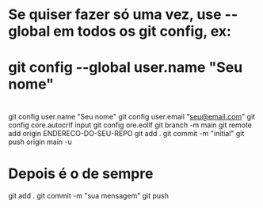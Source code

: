 # Se quiser fazer só uma vez, use --global em todos os git config, ex:

# git config --global user.name "Seu nome"

#

git config user.name "Seu nome"
git config user.email "seu@email.com"
git config core.autocrlf input
git config ore.eollf
git branch -m main
git remote add origin ENDERECO-DO-SEU-REPO git add .
git commit -m "initial"
git push origin main -u

# Depois é o de sempre

git add .
git commit -m "sua mensagem"
git push
